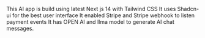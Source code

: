 This AI app is build using latest Next js 14 with Tailwind CSS
It uses Shadcn-ui for the best user interface
It enabled Stripe and Stripe webhook to listen payment events
It has OPEN AI and llma model to generate AI chat messages.
